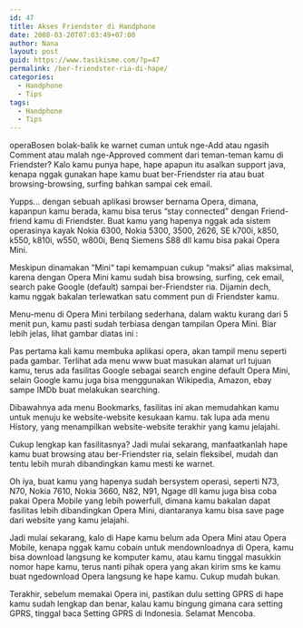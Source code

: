```yaml
---
id: 47
title: Akses Friendster di Handphone
date: 2008-03-20T07:03:49+07:00
author: Nana
layout: post
guid: https://www.tasikisme.com/?p=47
permalink: /ber-friendster-ria-di-hape/
categories:
  - Handphone
  - Tips
tags:
  - Handphone
  - Tips
---
```

operaBosen bolak-balik ke warnet cuman untuk nge-Add atau ngasih Comment atau malah nge-Approved comment dari teman-teman kamu di Friendster? Kalo kamu punya hape, hape apapun itu asalkan support java, kenapa nggak gunakan hape kamu buat ber-Friendster ria atau buat browsing-browsing, surfing bahkan sampai cek email.

Yupps… dengan sebuah aplikasi browser bernama Opera, dimana, kapanpun kamu berada, kamu bisa terus &#8220;stay connected” dengan Friend-friend kamu di Friendster. Buat kamu yang hapenya nggak ada sistem operasinya kayak Nokia 6300, Nokia 5300, 3500, 2626, SE k700i, k850, k550, k810i, w550, w800i, Benq Siemens S88 dll kamu bisa pakai Opera Mini.

Meskipun dinamakan “Mini“ tapi kemampuan cukup “maksi” alias maksimal, karena dengan Opera Mini kamu sudah bisa browsing, surfing, cek email, search pake Google (default) sampai ber-Friendster ria. Dijamin dech,  
kamu nggak bakalan terlewatkan satu comment pun di Friendster kamu.

Menu-menu di Opera Mini terbilang sederhana, dalam waktu kurang dari 5 menit pun, kamu pasti sudah terbiasa dengan tampilan Opera Mini. Biar lebih jelas, lihat gambar diatas ini :

Pas pertama kali kamu membuka aplikasi opera, akan tampil menu seperti pada gambar. Terlihat ada menu www buat masukan alamat url tujuan kamu, terus ada fasilitas Google sebagai search engine default Opera Mini,  
selain Google kamu juga bisa menggunakan Wikipedia, Amazon, ebay sampe IMDb buat melakukan searching.

Dibawahnya ada menu Bookmarks, fasilitas ini akan memudahkan kamu untuk menuju ke website-website kesukaan kamu. tak lupa ada menu History, yang menampilkan website-website terakhir yang kamu jelajahi.

Cukup lengkap kan fasilitasnya? Jadi mulai sekarang, manfaatkanlah hape kamu buat browsing atau ber-Friendster ria, selain fleksibel, mudah dan tentu lebih murah dibandingkan kamu mesti ke warnet.

Oh iya, buat kamu yang hapenya sudah bersystem operasi, seperti N73, N70, Nokia 7610, Nokia 3660, N82, N91, Ngage dll kamu juga bisa coba pakai Opera Mobile yang lebih powerfull, dimana kamu bakalan dapat fasilitas lebih dibandingkan Opera Mini, diantaranya kamu bisa save page dari website yang kamu jelajahi.

Jadi mulai sekarang, kalo di Hape kamu belum ada Opera Mini atau Opera Mobile, kenapa nggak kamu cobain untuk mendownloadnya di Opera, kamu bisa download langsung ke komputer kamu, atau kamu tinggal masukkin nomor hape kamu, terus nanti pihak opera yang akan kirim sms ke kamu buat ngedownload Opera langsung ke hape kamu. Cukup mudah bukan.

Terakhir, sebelum memakai Opera ini, pastikan dulu setting GPRS di hape kamu sudah lengkap dan benar, kalau kamu bingung gimana cara setting GPRS, tinggal baca Setting GPRS di Indonesia. Selamat Mencoba.